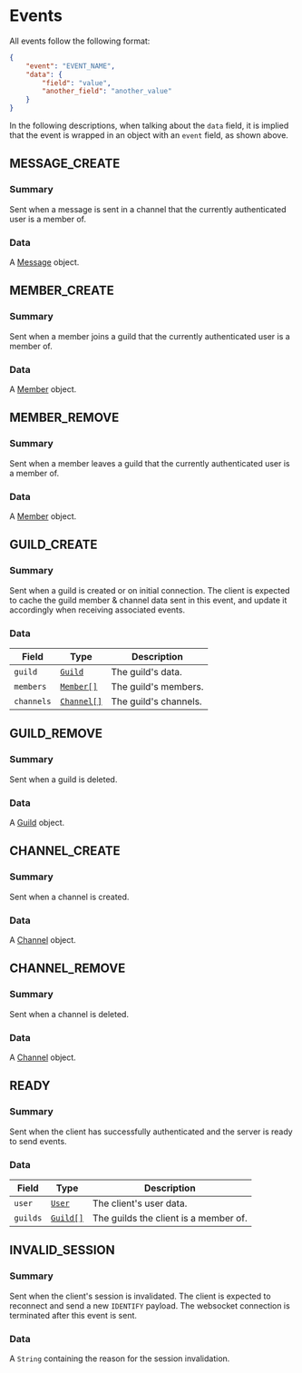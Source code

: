 # Events

All events follow the following format:

```json
{
    "event": "EVENT_NAME",
    "data": {
        "field": "value",
        "another_field": "another_value"
    }
}
```

In the following descriptions, when talking about the `data` field, it is implied that the event is wrapped in an object with an `event` field, as shown above.

## MESSAGE_CREATE

### Summary

Sent when a message is sent in a channel that the currently authenticated user is a member of.

### Data

A [Message](../objects/message.md) object.

## MEMBER_CREATE

### Summary

Sent when a member joins a guild that the currently authenticated user is a member of.

### Data

A [Member](../objects/member.md) object.

## MEMBER_REMOVE

### Summary

Sent when a member leaves a guild that the currently authenticated user is a member of.

### Data

A [Member](../objects/member.md) object.

## GUILD_CREATE

### Summary

Sent when a guild is created or on initial connection. The client is expected to cache the guild member & channel data sent in this event, and update it accordingly when receiving associated events.

### Data

| Field | Type | Description |
| --- | --- | --- |
| `guild` | [`Guild`](../objects/guild.md) | The guild's data. |
| `members` | [`Member[]`](../objects/member.md) | The guild's members. |
| `channels` | [`Channel[]`](../objects/channel.md) | The guild's channels. |

## GUILD_REMOVE

### Summary

Sent when a guild is deleted.

### Data

A [Guild](../objects/guild.md) object.

## CHANNEL_CREATE

### Summary

Sent when a channel is created.

### Data

A [Channel](../objects/channel.md) object.

## CHANNEL_REMOVE

### Summary

Sent when a channel is deleted.

### Data

A [Channel](../objects/channel.md) object.

## READY

### Summary

Sent when the client has successfully authenticated and the server is ready to send events.

### Data

| Field | Type | Description |
| --- | --- | --- |
| `user` | [`User`](../objects/user.md) | The client's user data. |
| `guilds` | [`Guild[]`](../objects/guild.md) | The guilds the client is a member of. |

## INVALID_SESSION

### Summary

Sent when the client's session is invalidated. The client is expected to reconnect and send a new `IDENTIFY` payload. The websocket connection is terminated after this event is sent.

### Data

A `String` containing the reason for the session invalidation.
